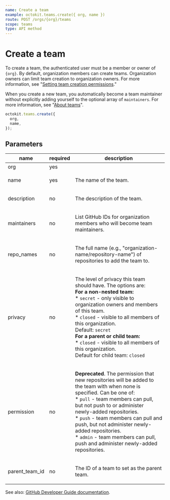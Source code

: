 ```yaml
---
name: Create a team
example: octokit.teams.create({ org, name })
route: POST /orgs/{org}/teams
scope: teams
type: API method
---
```


# Create a team

To create a team, the authenticated user must be a member or owner of `{org}`. By default, organization members can create teams. Organization owners can limit team creation to organization owners. For more information, see "[Setting team creation permissions](https://help.github.com/en/articles/setting-team-creation-permissions-in-your-organization)."

When you create a new team, you automatically become a team maintainer without explicitly adding yourself to the optional array of `maintainers`. For more information, see "[About teams](https://help.github.com/en/github/setting-up-and-managing-organizations-and-teams/about-teams)".

```js
octokit.teams.create({
  org,
  name,
});
```

## Parameters

<table>
  <thead>
    <tr>
      <th>name</th>
      <th>required</th>
      <th>description</th>
    </tr>
  </thead>
  <tbody>
    <tr><td>org</td><td>yes</td><td>

</td></tr>
<tr><td>name</td><td>yes</td><td>

The name of the team.

</td></tr>
<tr><td>description</td><td>no</td><td>

The description of the team.

</td></tr>
<tr><td>maintainers</td><td>no</td><td>

List GitHub IDs for organization members who will become team maintainers.

</td></tr>
<tr><td>repo_names</td><td>no</td><td>

The full name (e.g., "organization-name/repository-name") of repositories to add the team to.

</td></tr>
<tr><td>privacy</td><td>no</td><td>

The level of privacy this team should have. The options are:  
**For a non-nested team:**  
\* `secret` - only visible to organization owners and members of this team.  
\* `closed` - visible to all members of this organization.  
Default: `secret`  
**For a parent or child team:**  
\* `closed` - visible to all members of this organization.  
Default for child team: `closed`

</td></tr>
<tr><td>permission</td><td>no</td><td>

**Deprecated**. The permission that new repositories will be added to the team with when none is specified. Can be one of:  
\* `pull` - team members can pull, but not push to or administer newly-added repositories.  
\* `push` - team members can pull and push, but not administer newly-added repositories.  
\* `admin` - team members can pull, push and administer newly-added repositories.

</td></tr>
<tr><td>parent_team_id</td><td>no</td><td>

The ID of a team to set as the parent team.

</td></tr>
  </tbody>
</table>

See also: [GitHub Developer Guide documentation](https://developer.github.com/v3/teams/#create-a-team).
